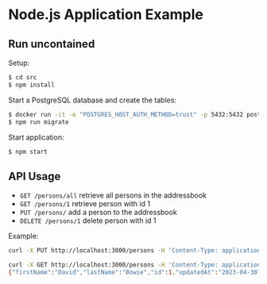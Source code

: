 # Node.js Application Example

## Run uncontained

Setup:

```bash
$ cd src
$ npm install
```

Start a PostgreSQL database and create the tables:

```bash
$ docker run -it -e "POSTGRES_HOST_AUTH_METHOD=trust" -p 5432:5432 postgres
$ npm run migrate
```

Start application:

```bash
$ npm start
```

## API Usage

- `GET /persons/all` retrieve all persons in the addressbook
- `GET /persons/1` retrieve person with id 1
- `PUT /persons/` add a person to the addressbook
- `DELETE /persons/1` delete person with id 1

Example:

```bash
curl -X PUT http://localhost:3000/persons -H 'Content-Type: application/json' -d '{"id": 1, "firstName": "David", "lastName": "Bowie"}'
```

```bash
curl -X GET http://localhost:3000/persons -H 'Content-Type: application/json'
{"firstName":"David","lastName":"Bowie","id":1,"updatedAt":"2023-04-30T22:44:29.115Z","createdAt":"2023-04-30T22:44:29.115Z"}
```

